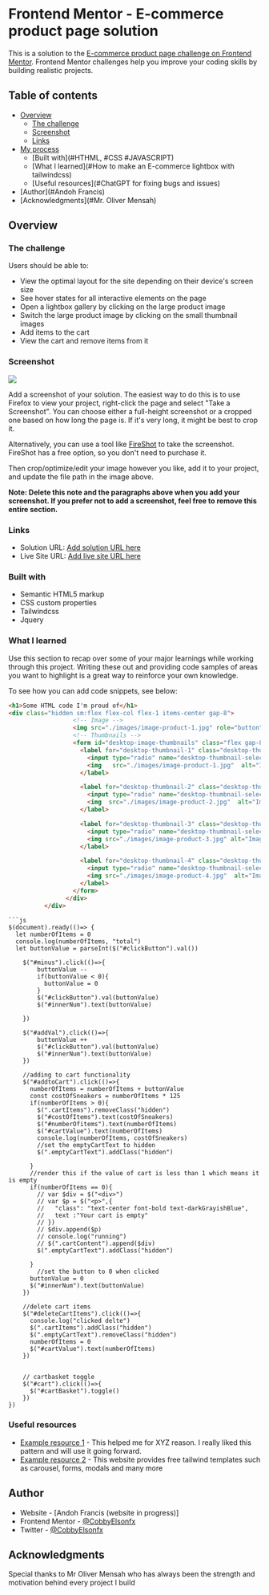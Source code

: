 # Frontend Mentor - E-commerce product page solution

This is a solution to the [E-commerce product page challenge on Frontend Mentor](https://www.frontendmentor.io/challenges/ecommerce-product-page-UPsZ9MJp6). Frontend Mentor challenges help you improve your coding skills by building realistic projects.

## Table of contents

- [Overview](#overview)
  - [The challenge](#the-challenge)
  - [Screenshot](#screenshot)
  - [Links](#links)
- [My process](#my-process)
  - [Built with](#HTHML, #CSS  #JAVASCRIPT)
  - [What I learned](#How to make an E-commerce lightbox with tailwindcss)
  - [Useful resources](#ChatGPT for fixing bugs and issues)
- [Author](#Andoh Francis)
- [Acknowledgments](#Mr. Oliver Mensah)


## Overview

### The challenge

Users should be able to:

- View the optimal layout for the site depending on their device's screen size
- See hover states for all interactive elements on the page
- Open a lightbox gallery by clicking on the large product image
- Switch the large product image by clicking on the small thumbnail images
- Add items to the cart
- View the cart and remove items from it

### Screenshot

![](./screenshot.jpg)

Add a screenshot of your solution. The easiest way to do this is to use Firefox to view your project, right-click the page and select "Take a Screenshot". You can choose either a full-height screenshot or a cropped one based on how long the page is. If it's very long, it might be best to crop it.

Alternatively, you can use a tool like [FireShot](https://getfireshot.com/) to take the screenshot. FireShot has a free option, so you don't need to purchase it. 

Then crop/optimize/edit your image however you like, add it to your project, and update the file path in the image above.

**Note: Delete this note and the paragraphs above when you add your screenshot. If you prefer not to add a screenshot, feel free to remove this entire section.**

### Links

- Solution URL: [Add solution URL here](https://your-solution-url.com)
- Live Site URL: [Add live site URL here](https://your-live-site-url.com)


### Built with

- Semantic HTML5 markup
- CSS custom properties
- Tailwindcss
- Jquery


### What I learned

Use this section to recap over some of your major learnings while working through this project. Writing these out and providing code samples of areas you want to highlight is a great way to reinforce your own knowledge.

To see how you can add code snippets, see below:

```html
<h1>Some HTML code I'm proud of</h1>
<div class="hidden sm:flex flex-col flex-1 items-center gap-8">
                  <!-- Image -->
                  <img src="./images/image-product-1.jpg" role="button"class="w-full max-w-md rounded-2xl cursor-pointer" id="desktop-image"  alt="Main image of the product"/>
                  <!-- Thumbnails -->
                  <form id="desktop-image-thumbnails" class="flex gap-8 max-w-md">
                    <label for="desktop-thumbnail-1" class="desktop-thumbnail active">
                      <input type="radio" name="desktop-thumbnail-select"  id="desktop-thumbnail-1" value="1"  class="hidden-radio" checked />
                      <img   src="./images/image-product-1.jpg"  alt="Image 1 of product" class="cursor-pointer mix-blend-lighten brightness-110"/>
                    </label>

                    <label for="desktop-thumbnail-2" class="desktop-thumbnail">
                      <input type="radio" name="desktop-thumbnail-select"id="desktop-thumbnail-2" value="2" class="hidden-radio"/>
                      <img  src="./images/image-product-2.jpg"  alt="Image 2 of product" class="cursor-pointer mix-blend-lighten brightness-110"/>
                    </label>

                    <label for="desktop-thumbnail-3" class="desktop-thumbnail">
                      <input type="radio" name="desktop-thumbnail-select" id="desktop-thumbnail-3" value="3" class="hidden-radio"  />
                      <img src="./images/image-product-3.jpg" alt="Image 3 of product" class="cursor-pointer mix-blend-lighten brightness-110" />
                    </label>

                    <label for="desktop-thumbnail-4" class="desktop-thumbnail">
                      <input type="radio" name="desktop-thumbnail-select" id="desktop-thumbnail-4" value="4"   class="hidden-radio" />
                      <img src="./images/image-product-4.jpg"  alt="Image 4 of product" class="cursor-pointer mix-blend-lighten brightness-110"/>
                    </label>
                  </form>
                </div>
          </div>
```

```
```js
$(document).ready(()=> {
  let numberOfItems = 0
  console.log(numberOfItems, "total")
  let buttonValue = parseInt($("#clickButton").val())
  
    $("#minus").click(()=>{
        buttonValue --
        if(buttonValue < 0){
          buttonValue = 0
        }
        $("#clickButton").val(buttonValue)
        $("#innerNum").text(buttonValue)

    })

    $("#addVal").click(()=>{
        buttonValue ++
        $("#clickButton").val(buttonValue)
        $("#innerNum").text(buttonValue)
    })

    //adding to cart functionality
    $("#addtoCart").click(()=>{
      numberOfItems = numberOfItems + buttonValue
      const costOfSneakers = numberOfItems * 125
      if(numberOfItems > 0){
        $(".cartItems").removeClass("hidden")
        $("#costOfItems").text(costOfSneakers)
        $("#numberOfitems").text(numberOfItems)
        $("#cartValue").text(numberOfItems)
        console.log(numberOfItems, costOfSneakers)
        //set the emptyCartText to hidden 
        $(".emptyCartText").addClass("hidden")  

      }
      //render this if the value of cart is less than 1 which means it is empty
      if(numberOfItems == 0){
        // var $div = $("<div>")
        // var $p = $("<p>",{
        //   "class": "text-center font-bold text-darkGrayishBlue",
        //   text :"Your cart is empty" 
        // })
        // $div.append($p)
        // console.log("running")
        // $(".cartContent").append($div)
        $(".emptyCartText").addClass("hidden")  

      }
        //set the button to 0 when clicked
      buttonValue = 0
      $("#innerNum").text(buttonValue)
    })

    //delete cart items
    $("#deleteCartItems").click(()=>{
      console.log("clicked delte")
      $(".cartItems").addClass("hidden")
      $(".emptyCartText").removeClass("hidden")
      numberOfItems = 0  
      $("#cartValue").text(numberOfItems)
    })


    // cartbasket toggle
    $("#cart").click(()=>{
      $("#cartBasket").toggle()
    })
})
```



### Useful resources

- [Example resource 1](https://www.example.com) - This helped me for XYZ reason. I really liked this pattern and will use it going forward.
- [Example resource 2](https://tailwind-elements.com/docs/standard/components/carousel/) - This website provides free tailwind templates such as carousel, forms, modals and many more



## Author

- Website - [Andoh Francis (website in progress)]
- Frontend Mentor - [@CobbyElsonfx](https://www.frontendmentor.io/profile/CobbyElsonfx)
- Twitter - [@CobbyElsonfx](https://www.twitter.com/CobbyElsonfx)


## Acknowledgments

Special thanks to Mr Oliver Mensah who has always been the strength and motivation behind every project I build



